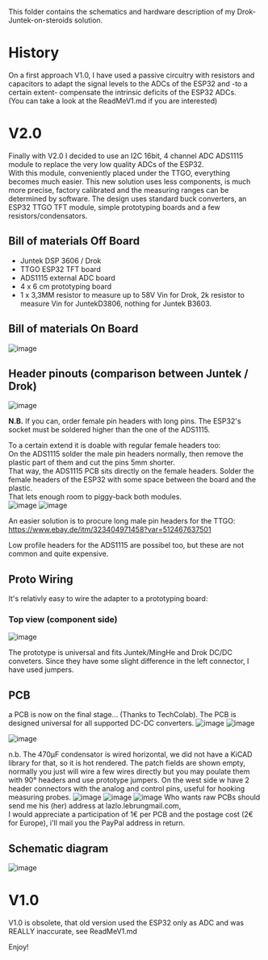 
This folder contains the schematics and hardware description of my Drok-Juntek-on-steroids solution. 

# History
On a first approach V1.0, I have used a passive circuitry with resistors and capacitors to adapt the signal levels to the ADCs of the ESP32 and -to a certain extent- compensate the intrinsic deficits of the ESP32 ADCs.  
(You can take a look at the ReadMeV1.md if you are interested)

# V2.0 

Finally with V2.0 I decided to use an I2C 16bit, 4 channel ADC  ADS1115 module to replace the very low quality ADCs of the ESP32.    
With this module, conveniently placed under the TTGO, everything becomes much easier.
This new solution uses less components, is much more precise, factory calibrated and the measuring ranges can be determined by software.
The design uses standard buck converters, an ESP32 TTGO TFT module, simple prototyping boards and a few resistors/condensators. 

 ## Bill of materials Off Board

- Juntek DSP 3606 / Drok 
- TTGO ESP32 TFT board
- ADS1115 external ADC board
- 4 x 6 cm prototyping board
- 1 x 3,3MM resistor to measure up to 58V Vin for Drok, 2k resistor to measure Vin for JuntekD3806, nothing for Juntek B3603.

 ## Bill of materials On Board
![image](https://user-images.githubusercontent.com/14197155/130932996-c2326ef9-e03d-4b74-bf2a-86ed12355a69.png)

## Header pinouts (comparison between Juntek / Drok)
![image](https://user-images.githubusercontent.com/14197155/116315430-ccfac000-a7b0-11eb-8aca-cfaca9a70dd4.png)  

**N.B.** If you can, order female pin headers with long pins. The ESP32's socket must be soldered higher than the one of the ADS1115.  

To a certain extend it is doable with regular female headers too:  
On the ADS1115 solder the male pin headers normally, then remove the plastic part of them and cut the pins 5mm shorter.  
That way, the ADS1115 PCB sits directly on the female headers. 
Solder the female headers of the ESP32 with some space between the board and the plastic.  
That lets enough room to piggy-back both modules.  
![image](https://user-images.githubusercontent.com/14197155/131211006-c26b0ab6-445c-432b-9cc5-718face80436.png)
![image](https://user-images.githubusercontent.com/14197155/132551939-ee6ab07b-3cdc-4aa2-9972-35caa0235e09.png)


An easier solution is to procure long male pin headers for the TTGO:
https://www.ebay.de/itm/323404971458?var=512467637501

Low profile headers for the ADS1115 are possibel too, but these are not common and quite expensive.


## Proto Wiring
It's relativly easy to wire the adapter to a prototyping board:
### Top view (component side)
![image](https://user-images.githubusercontent.com/14197155/116315567-ffa4b880-a7b0-11eb-81fa-959041c7d8f0.png)

The prototype is universal and fits Juntek/MingHe  and Drok DC/DC conveters.
Since they have some slight difference in the left connector, I have used jumpers.

## PCB
a PCB is now on the final stage... (Thanks to TechColab).
The PCB is designed universal for all supported DC-DC converters.
![image](https://user-images.githubusercontent.com/14197155/130929363-225f5379-17b6-4cc5-97d8-0bba220f7ccd.png)
![image](https://user-images.githubusercontent.com/14197155/130929512-58dedddb-3144-4b42-99c7-8810c854795b.png)

![image](https://user-images.githubusercontent.com/14197155/131181306-fe5a52b8-3b07-4462-9f7d-0b38168d6822.png)

n.b. The 470μF condensator is wired horizontal, we did not have a KiCAD library for that, so it is hot rendered.
The patch fields are shown empty, normally you just will wire a few wires directly but you may poulate them with 90° headers and use prototype jumpers.
On the west side w have 2 header connectors with the analog and control pins, useful for hooking measuring probes.
![image](https://user-images.githubusercontent.com/14197155/131092820-b1ae296f-d175-41c3-814f-16ed135e60da.png)
![image](https://user-images.githubusercontent.com/14197155/132552217-7315f0ca-cd77-49a3-a670-ff380742b1ad.png)
![image](https://user-images.githubusercontent.com/14197155/132552334-9db85ba2-2d7a-4efa-84c2-afa636e3be88.png)
Who wants raw PCBs should send me his (her) address at lazlo.lebrun<you know what to insert>gmail.com,  
I would appreciate a participation of 1€ per PCB and the postage cost (2€ for Europe), i'll mail you the PayPal address in return.


## Schematic diagram
![image](https://user-images.githubusercontent.com/14197155/131208408-491fee95-9c39-4e8e-adb6-a0c7df7e2d65.png)


# V1.0 
V1.0 is obsolete, that old version used the ESP32 only as ADC and was REALLY inaccurate, see ReadMeV1.md

Enjoy!
